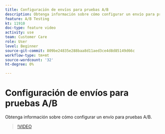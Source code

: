 ```yaml
---
title: Configuración de envíos para pruebas A/B
description: Obtenga información sobre cómo configurar un envío para pruebas A/B.
feature: A/B Testing
kt: 11910
doc-type: feature video
activity: use
team: Customer Care
role: User
level: Beginner
source-git-commit: 809be24835e288baa8d11aed3ce4d8d85149d66c
workflow-type: tm+mt
source-wordcount: '32'
ht-degree: 0%

---
```



# Configuración de envíos para pruebas A/B

Obtenga información sobre cómo configurar un envío para pruebas A/B.

>[!VIDEO](https://video.tv.adobe.com/v/3415929?quality=12)
